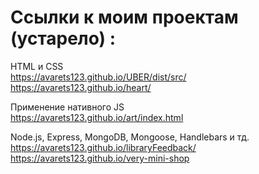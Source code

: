 # Ссылки к моим проектам (устарело) :  
HTML и CSS  
https://avarets123.github.io/UBER/dist/src/  
https://avarets123.github.io/heart/  
  
  Применение нативного JS  
  https://avarets123.github.io/art/index.html
  
Node.js, Express, MongoDB, Mongoose, Handlebars и тд.  
https://avarets123.github.io/libraryFeedback/  
https://avarets123.github.io/very-mini-shop
